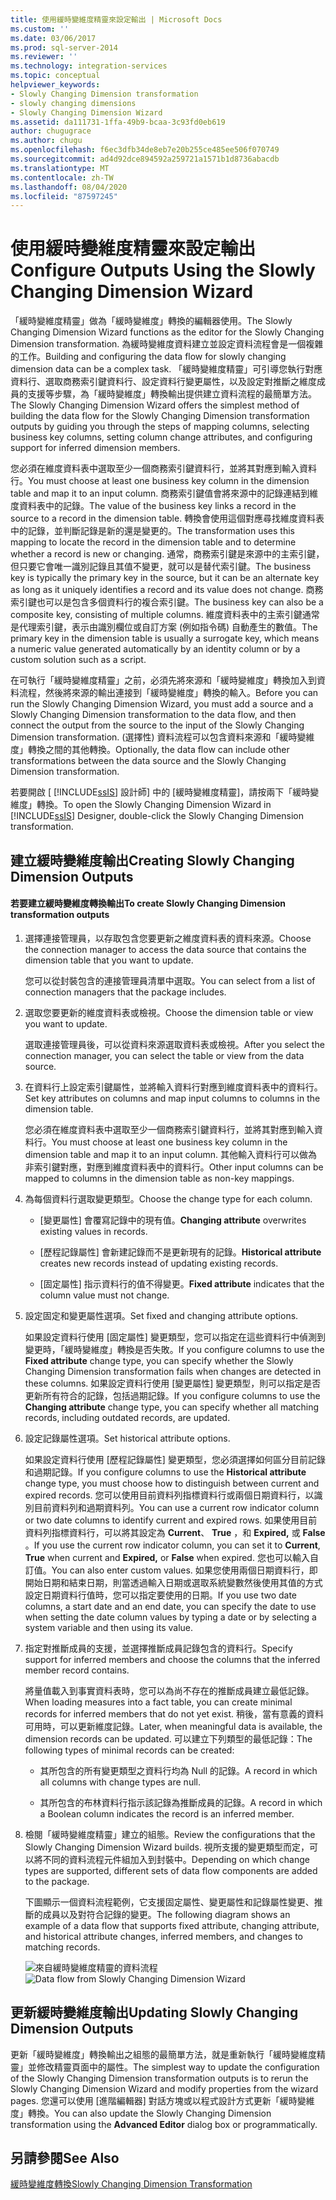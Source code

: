 ```yaml
---
title: 使用緩時變維度精靈來設定輸出 | Microsoft Docs
ms.custom: ''
ms.date: 03/06/2017
ms.prod: sql-server-2014
ms.reviewer: ''
ms.technology: integration-services
ms.topic: conceptual
helpviewer_keywords:
- Slowly Changing Dimension transformation
- slowly changing dimensions
- Slowly Changing Dimension Wizard
ms.assetid: da111731-1ffa-49b9-bcaa-3c93fd0eb619
author: chugugrace
ms.author: chugu
ms.openlocfilehash: f6ec3dfb34de8eb7e20b255ce485ee506f070749
ms.sourcegitcommit: ad4d92dce894592a259721a1571b1d8736abacdb
ms.translationtype: MT
ms.contentlocale: zh-TW
ms.lasthandoff: 08/04/2020
ms.locfileid: "87597245"
---
```

# <a name="configure-outputs-using-the-slowly-changing-dimension-wizard"></a><span data-ttu-id="379b7-102">使用緩時變維度精靈來設定輸出</span><span class="sxs-lookup"><span data-stu-id="379b7-102">Configure Outputs Using the Slowly Changing Dimension Wizard</span></span>
  <span data-ttu-id="379b7-103">「緩時變維度精靈」做為「緩時變維度」轉換的編輯器使用。</span><span class="sxs-lookup"><span data-stu-id="379b7-103">The Slowly Changing Dimension Wizard functions as the editor for the Slowly Changing Dimension transformation.</span></span> <span data-ttu-id="379b7-104">為緩時變維度資料建立並設定資料流程會是一個複雜的工作。</span><span class="sxs-lookup"><span data-stu-id="379b7-104">Building and configuring the data flow for slowly changing dimension data can be a complex task.</span></span> <span data-ttu-id="379b7-105">「緩時變維度精靈」可引導您執行對應資料行、選取商務索引鍵資料行、設定資料行變更屬性，以及設定對推斷之維度成員的支援等步驟，為「緩時變維度」轉換輸出提供建立資料流程的最簡單方法。</span><span class="sxs-lookup"><span data-stu-id="379b7-105">The Slowly Changing Dimension Wizard offers the simplest method of building the data flow for the Slowly Changing Dimension transformation outputs by guiding you through the steps of mapping columns, selecting business key columns, setting column change attributes, and configuring support for inferred dimension members.</span></span>

 <span data-ttu-id="379b7-106">您必須在維度資料表中選取至少一個商務索引鍵資料行，並將其對應到輸入資料行。</span><span class="sxs-lookup"><span data-stu-id="379b7-106">You must choose at least one business key column in the dimension table and map it to an input column.</span></span> <span data-ttu-id="379b7-107">商務索引鍵值會將來源中的記錄連結到維度資料表中的記錄。</span><span class="sxs-lookup"><span data-stu-id="379b7-107">The value of the business key links a record in the source to a record in the dimension table.</span></span> <span data-ttu-id="379b7-108">轉換會使用這個對應尋找維度資料表中的記錄，並判斷記錄是新的還是變更的。</span><span class="sxs-lookup"><span data-stu-id="379b7-108">The transformation uses this mapping to locate the record in the dimension table and to determine whether a record is new or changing.</span></span> <span data-ttu-id="379b7-109">通常，商務索引鍵是來源中的主索引鍵，但只要它會唯一識別記錄且其值不變更，就可以是替代索引鍵。</span><span class="sxs-lookup"><span data-stu-id="379b7-109">The business key is typically the primary key in the source, but it can be an alternate key as long as it uniquely identifies a record and its value does not change.</span></span> <span data-ttu-id="379b7-110">商務索引鍵也可以是包含多個資料行的複合索引鍵。</span><span class="sxs-lookup"><span data-stu-id="379b7-110">The business key can also be a composite key, consisting of multiple columns.</span></span> <span data-ttu-id="379b7-111">維度資料表中的主索引鍵通常是代理索引鍵，表示由識別欄位或自訂方案 (例如指令碼) 自動產生的數值。</span><span class="sxs-lookup"><span data-stu-id="379b7-111">The primary key in the dimension table is usually a surrogate key, which means a numeric value generated automatically by an identity column or by a custom solution such as a script.</span></span>

 <span data-ttu-id="379b7-112">在可執行「緩時變維度精靈」之前，必須先將來源和「緩時變維度」轉換加入到資料流程，然後將來源的輸出連接到「緩時變維度」轉換的輸入。</span><span class="sxs-lookup"><span data-stu-id="379b7-112">Before you can run the Slowly Changing Dimension Wizard, you must add a source and a Slowly Changing Dimension transformation to the data flow, and then connect the output from the source to the input of the Slowly Changing Dimension transformation.</span></span> <span data-ttu-id="379b7-113">(選擇性) 資料流程可以包含資料來源和「緩時變維度」轉換之間的其他轉換。</span><span class="sxs-lookup"><span data-stu-id="379b7-113">Optionally, the data flow can include other transformations between the data source and the Slowly Changing Dimension transformation.</span></span>

 <span data-ttu-id="379b7-114">若要開啟 [ [!INCLUDE[ssIS](../../../includes/ssis-md.md)] 設計師] 中的 [緩時變維度精靈]，請按兩下「緩時變維度」轉換。</span><span class="sxs-lookup"><span data-stu-id="379b7-114">To open the Slowly Changing Dimension Wizard in [!INCLUDE[ssIS](../../../includes/ssis-md.md)] Designer, double-click the Slowly Changing Dimension transformation.</span></span>

## <a name="creating-slowly-changing-dimension-outputs"></a><span data-ttu-id="379b7-115">建立緩時變維度輸出</span><span class="sxs-lookup"><span data-stu-id="379b7-115">Creating Slowly Changing Dimension Outputs</span></span>

#### <a name="to-create-slowly-changing-dimension-transformation-outputs"></a><span data-ttu-id="379b7-116">若要建立緩時變維度轉換輸出</span><span class="sxs-lookup"><span data-stu-id="379b7-116">To create Slowly Changing Dimension transformation outputs</span></span>

1.  <span data-ttu-id="379b7-117">選擇連接管理員，以存取包含您要更新之維度資料表的資料來源。</span><span class="sxs-lookup"><span data-stu-id="379b7-117">Choose the connection manager to access the data source that contains the dimension table that you want to update.</span></span>

     <span data-ttu-id="379b7-118">您可以從封裝包含的連接管理員清單中選取。</span><span class="sxs-lookup"><span data-stu-id="379b7-118">You can select from a list of connection managers that the package includes.</span></span>

2.  <span data-ttu-id="379b7-119">選取您要更新的維度資料表或檢視。</span><span class="sxs-lookup"><span data-stu-id="379b7-119">Choose the dimension table or view you want to update.</span></span>

     <span data-ttu-id="379b7-120">選取連接管理員後，可以從資料來源選取資料表或檢視。</span><span class="sxs-lookup"><span data-stu-id="379b7-120">After you select the connection manager, you can select the table or view from the data source.</span></span>

3.  <span data-ttu-id="379b7-121">在資料行上設定索引鍵屬性，並將輸入資料行對應到維度資料表中的資料行。</span><span class="sxs-lookup"><span data-stu-id="379b7-121">Set key attributes on columns and map input columns to columns in the dimension table.</span></span>

     <span data-ttu-id="379b7-122">您必須在維度資料表中選取至少一個商務索引鍵資料行，並將其對應到輸入資料行。</span><span class="sxs-lookup"><span data-stu-id="379b7-122">You must choose at least one business key column in the dimension table and map it to an input column.</span></span> <span data-ttu-id="379b7-123">其他輸入資料行可以做為非索引鍵對應，對應到維度資料表中的資料行。</span><span class="sxs-lookup"><span data-stu-id="379b7-123">Other input columns can be mapped to columns in the dimension table as non-key mappings.</span></span>

4.  <span data-ttu-id="379b7-124">為每個資料行選取變更類型。</span><span class="sxs-lookup"><span data-stu-id="379b7-124">Choose the change type for each column.</span></span>

    -   <span data-ttu-id="379b7-125">[變更屬性]  會覆寫記錄中的現有值。</span><span class="sxs-lookup"><span data-stu-id="379b7-125">**Changing attribute** overwrites existing values in records.</span></span>

    -   <span data-ttu-id="379b7-126">[歷程記錄屬性]  會新建記錄而不是更新現有的記錄。</span><span class="sxs-lookup"><span data-stu-id="379b7-126">**Historical attribute** creates new records instead of updating existing records.</span></span>

    -   <span data-ttu-id="379b7-127">[固定屬性]  指示資料行的值不得變更。</span><span class="sxs-lookup"><span data-stu-id="379b7-127">**Fixed attribute** indicates that the column value must not change.</span></span>

5.  <span data-ttu-id="379b7-128">設定固定和變更屬性選項。</span><span class="sxs-lookup"><span data-stu-id="379b7-128">Set fixed and changing attribute options.</span></span>

     <span data-ttu-id="379b7-129">如果設定資料行使用 [固定屬性]  變更類型，您可以指定在這些資料行中偵測到變更時，「緩時變維度」轉換是否失敗。</span><span class="sxs-lookup"><span data-stu-id="379b7-129">If you configure columns to use the **Fixed attribute** change type, you can specify whether the Slowly Changing Dimension transformation fails when changes are detected in these columns.</span></span> <span data-ttu-id="379b7-130">如果設定資料行使用 [變更屬性]  變更類型，則可以指定是否更新所有符合的記錄，包括過期記錄。</span><span class="sxs-lookup"><span data-stu-id="379b7-130">If you configure columns to use the **Changing attribute** change type, you can specify whether all matching records, including outdated records, are updated.</span></span>

6.  <span data-ttu-id="379b7-131">設定記錄屬性選項。</span><span class="sxs-lookup"><span data-stu-id="379b7-131">Set historical attribute options.</span></span>

     <span data-ttu-id="379b7-132">如果設定資料行使用 [歷程記錄屬性]  變更類型，您必須選擇如何區分目前記錄和過期記錄。</span><span class="sxs-lookup"><span data-stu-id="379b7-132">If you configure columns to use the **Historical attribute** change type, you must choose how to distinguish between current and expired records.</span></span> <span data-ttu-id="379b7-133">您可以使用目前資料列指標資料行或兩個日期資料行，以識別目前資料列和過期資料列。</span><span class="sxs-lookup"><span data-stu-id="379b7-133">You can use a current row indicator column or two date columns to identify current and expired rows.</span></span> <span data-ttu-id="379b7-134">如果使用目前資料列指標資料行，可以將其設定為 **Current**、 **True** ，和 **Expired,** 或 **False** 。</span><span class="sxs-lookup"><span data-stu-id="379b7-134">If you use the current row indicator column, you can set it to **Current**, **True** when current and **Expired,** or **False** when expired.</span></span> <span data-ttu-id="379b7-135">您也可以輸入自訂值。</span><span class="sxs-lookup"><span data-stu-id="379b7-135">You can also enter custom values.</span></span> <span data-ttu-id="379b7-136">如果您使用兩個日期資料行，即開始日期和結束日期，則當透過輸入日期或選取系統變數然後使用其值的方式設定日期資料行值時，您可以指定要使用的日期。</span><span class="sxs-lookup"><span data-stu-id="379b7-136">If you use two date columns, a start date and an end date, you can specify the date to use when setting the date column values by typing a date or by selecting a system variable and then using its value.</span></span>

7.  <span data-ttu-id="379b7-137">指定對推斷成員的支援，並選擇推斷成員記錄包含的資料行。</span><span class="sxs-lookup"><span data-stu-id="379b7-137">Specify support for inferred members and choose the columns that the inferred member record contains.</span></span>

     <span data-ttu-id="379b7-138">將量值載入到事實資料表時，您可以為尚不存在的推斷成員建立最低記錄。</span><span class="sxs-lookup"><span data-stu-id="379b7-138">When loading measures into a fact table, you can create minimal records for inferred members that do not yet exist.</span></span> <span data-ttu-id="379b7-139">稍後，當有意義的資料可用時，可以更新維度記錄。</span><span class="sxs-lookup"><span data-stu-id="379b7-139">Later, when meaningful data is available, the dimension records can be updated.</span></span> <span data-ttu-id="379b7-140">可以建立下列類型的最低記錄：</span><span class="sxs-lookup"><span data-stu-id="379b7-140">The following types of minimal records can be created:</span></span>

    -   <span data-ttu-id="379b7-141">其所包含的所有變更類型之資料行均為 Null 的記錄。</span><span class="sxs-lookup"><span data-stu-id="379b7-141">A record in which all columns with change types are null.</span></span>

    -   <span data-ttu-id="379b7-142">其所包含的布林資料行指示該記錄為推斷成員的記錄。</span><span class="sxs-lookup"><span data-stu-id="379b7-142">A record in which a Boolean column indicates the record is an inferred member.</span></span>

8.  <span data-ttu-id="379b7-143">檢閱「緩時變維度精靈」建立的組態。</span><span class="sxs-lookup"><span data-stu-id="379b7-143">Review the configurations that the Slowly Changing Dimension Wizard builds.</span></span> <span data-ttu-id="379b7-144">視所支援的變更類型而定，可以將不同的資料流程元件組加入到封裝中。</span><span class="sxs-lookup"><span data-stu-id="379b7-144">Depending on which change types are supported, different sets of data flow components are added to the package.</span></span>

     <span data-ttu-id="379b7-145">下圖顯示一個資料流程範例，它支援固定屬性、變更屬性和記錄屬性變更、推斷的成員以及對符合記錄的變更。</span><span class="sxs-lookup"><span data-stu-id="379b7-145">The following diagram shows an example of a data flow that supports fixed attribute, changing attribute, and historical attribute changes, inferred members, and changes to matching records.</span></span>

     <span data-ttu-id="379b7-146">![來自緩時變維度精靈的資料流程](../../media/dimensionwizard.gif "來自緩時變維度精靈的資料流程")</span><span class="sxs-lookup"><span data-stu-id="379b7-146">![Data flow from Slowly Changing Dimension Wizard](../../media/dimensionwizard.gif "Data flow from Slowly Changing Dimension Wizard")</span></span>

## <a name="updating-slowly-changing-dimension-outputs"></a><span data-ttu-id="379b7-147">更新緩時變維度輸出</span><span class="sxs-lookup"><span data-stu-id="379b7-147">Updating Slowly Changing Dimension Outputs</span></span>
 <span data-ttu-id="379b7-148">更新「緩時變維度」轉換輸出之組態的最簡單方法，就是重新執行「緩時變維度精靈」並修改精靈頁面中的屬性。</span><span class="sxs-lookup"><span data-stu-id="379b7-148">The simplest way to update the configuration of the Slowly Changing Dimension transformation outputs is to rerun the Slowly Changing Dimension Wizard and modify properties from the wizard pages.</span></span> <span data-ttu-id="379b7-149">您還可以使用 [進階編輯器]  對話方塊或以程式設計方式更新「緩時變維度」轉換。</span><span class="sxs-lookup"><span data-stu-id="379b7-149">You can also update the Slowly Changing Dimension transformation using the **Advanced Editor** dialog box or programmatically.</span></span>

## <a name="see-also"></a><span data-ttu-id="379b7-150">另請參閱</span><span class="sxs-lookup"><span data-stu-id="379b7-150">See Also</span></span>
 [<span data-ttu-id="379b7-151">緩時變維度轉換</span><span class="sxs-lookup"><span data-stu-id="379b7-151">Slowly Changing Dimension Transformation</span></span>](slowly-changing-dimension-transformation.md)


